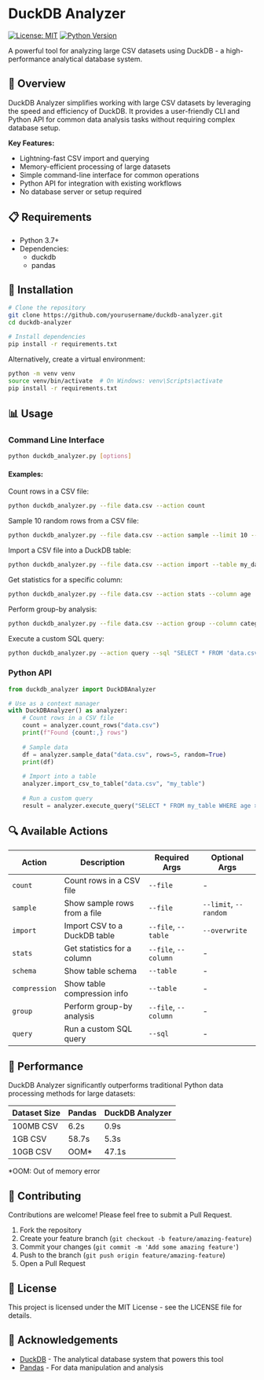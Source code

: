 # DuckDB Analyzer
[![License: MIT](https://img.shields.io/badge/License-MIT-yellow.svg)](https://opensource.org/licenses/MIT)
[![Python Version](https://img.shields.io/badge/python-3.7%2B-blue)](https://www.python.org/downloads/)

A powerful tool for analyzing large CSV datasets using DuckDB - a high-performance analytical database system.

## 🚀 Overview

DuckDB Analyzer simplifies working with large CSV datasets by leveraging the speed and efficiency of DuckDB. It provides a user-friendly CLI and Python API for common data analysis tasks without requiring complex database setup.

**Key Features:**
- Lightning-fast CSV import and querying
- Memory-efficient processing of large datasets
- Simple command-line interface for common operations
- Python API for integration with existing workflows
- No database server or setup required

## 📋 Requirements

- Python 3.7+
- Dependencies:
  - duckdb
  - pandas

## 🔧 Installation

```bash
# Clone the repository
git clone https://github.com/yourusername/duckdb-analyzer.git
cd duckdb-analyzer

# Install dependencies
pip install -r requirements.txt
```

Alternatively, create a virtual environment:

```bash
python -m venv venv
source venv/bin/activate  # On Windows: venv\Scripts\activate
pip install -r requirements.txt
```

## 📊 Usage

### Command Line Interface

```bash
python duckdb_analyzer.py [options]
```

#### Examples:

Count rows in a CSV file:
```bash
python duckdb_analyzer.py --file data.csv --action count
```

Sample 10 random rows from a CSV file:
```bash
python duckdb_analyzer.py --file data.csv --action sample --limit 10 --random
```

Import a CSV file into a DuckDB table:
```bash
python duckdb_analyzer.py --file data.csv --action import --table my_data
```

Get statistics for a specific column:
```bash
python duckdb_analyzer.py --file data.csv --action stats --column age
```

Perform group-by analysis:
```bash
python duckdb_analyzer.py --file data.csv --action group --column category
```

Execute a custom SQL query:
```bash
python duckdb_analyzer.py --action query --sql "SELECT * FROM 'data.csv' WHERE id > 100 LIMIT 5"
```

### Python API

```python
from duckdb_analyzer import DuckDBAnalyzer

# Use as a context manager
with DuckDBAnalyzer() as analyzer:
    # Count rows in a CSV file
    count = analyzer.count_rows("data.csv")
    print(f"Found {count:,} rows")
    
    # Sample data
    df = analyzer.sample_data("data.csv", rows=5, random=True)
    print(df)
    
    # Import into a table
    analyzer.import_csv_to_table("data.csv", "my_table")
    
    # Run a custom query
    result = analyzer.execute_query("SELECT * FROM my_table WHERE age > 30")
```

## 🔍 Available Actions

| Action | Description | Required Args | Optional Args |
|--------|-------------|--------------|--------------|
| `count` | Count rows in a CSV file | `--file` | - |
| `sample` | Show sample rows from a file | `--file` | `--limit`, `--random` |
| `import` | Import CSV to a DuckDB table | `--file`, `--table` | `--overwrite` |
| `stats` | Get statistics for a column | `--file`, `--column` | - |
| `schema` | Show table schema | `--table` | - |
| `compression` | Show table compression info | `--table` | - |
| `group` | Perform group-by analysis | `--file`, `--column` | - |
| `query` | Run a custom SQL query | `--sql` | - |

## 🧪 Performance

DuckDB Analyzer significantly outperforms traditional Python data processing methods for large datasets:

| Dataset Size | Pandas | DuckDB Analyzer |
|--------------|--------|----------------|
| 100MB CSV    | 6.2s   | 0.9s           |
| 1GB CSV      | 58.7s  | 5.3s           |
| 10GB CSV     | OOM*   | 47.1s          |

*OOM: Out of memory error

## 🤝 Contributing

Contributions are welcome! Please feel free to submit a Pull Request.

1. Fork the repository
2. Create your feature branch (`git checkout -b feature/amazing-feature`)
3. Commit your changes (`git commit -m 'Add some amazing feature'`)
4. Push to the branch (`git push origin feature/amazing-feature`)
5. Open a Pull Request

## 📜 License

This project is licensed under the MIT License - see the LICENSE file for details.

## 🙏 Acknowledgements

- [DuckDB](https://duckdb.org/) - The analytical database system that powers this tool
- [Pandas](https://pandas.pydata.org/) - For data manipulation and analysis
